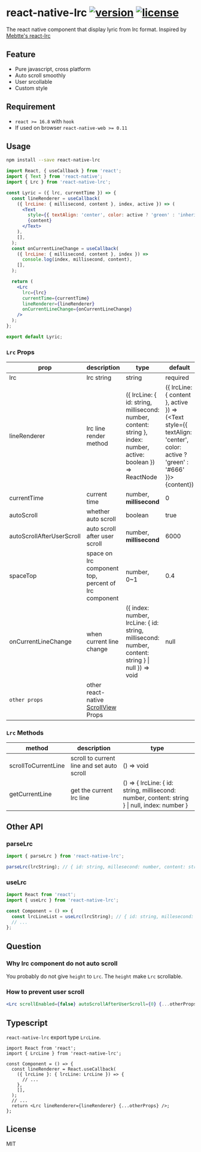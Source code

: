 # react-native-lrc [![version](https://img.shields.io/npm/v/react-native-lrc)](https://www.npmjs.com/package/react-native-lrc) [![license](https://img.shields.io/npm/l/react-native-lrc)](https://github.com/wubocong/react-native-lrc/blob/master/LICENSE)

The react native component that display lyric from lrc format. Inspired by [Mebtte's react-lrc](https://github.com/mebtte/react-lrc)

## Feature

- Pure javascript, cross platform
- Auto scroll smoothly
- User srcollable
- Custom style

## Requirement

- `react >= 16.8` with `hook`
- If used on browser `react-native-web >= 0.11`

## Usage

```sh
npm install --save react-native-lrc
```

```jsx
import React, { useCallback } from 'react';
import { Text } from 'react-native';
import { Lrc } from 'react-native-lrc';

const Lyric = ({ lrc, currentTime }) => {
  const lineRenderer = useCallback(
    ({ lrcLine: { millisecond, content }, index, active }) => (
      <Text
        style={{ textAlign: 'center', color: active ? 'green' : 'inherit' }}>
        {content}
      </Text>
    ),
    [],
  );
  const onCurrentLineChange = useCallback(
    ({ lrcLine: { millisecond, content }, index }) =>
      console.log(index, millisecond, content),
    [],
  );

  return (
    <Lrc
      lrc={lrc}
      currentTime={currentTime}
      lineRenderer={lineRenderer}
      onCurrentLineChange={onCurrentLineChange}
    />
  );
};

export default Lyric;
```

### `Lrc` Props

| prop                      | description                                                                          | type                                                                                                             | default                                                                                                                          |
| ------------------------- | ------------------------------------------------------------------------------------ | ---------------------------------------------------------------------------------------------------------------- | -------------------------------------------------------------------------------------------------------------------------------- |
| lrc                       | lrc string                                                                           | string                                                                                                           | required                                                                                                                         |
| lineRenderer              | lrc line render method                                                               | ({ lrcLine: { id: string, millisecond: number, content: string }, index: number, active: boolean }) => ReactNode | ({ lrcLine: { content }, active }) => (<Text style={{ textAlign: 'center', color: active ? 'green' : '#666' }}>{content}</Text>) |
| currentTime               | current time                                                                         | number, **millisecond**                                                                                          | 0                                                                                                                                |
| autoScroll                | whether auto scroll                                                                  | boolean                                                                                                          | true                                                                                                                             |
| autoScrollAfterUserScroll | auto scroll after user scroll                                                        | number, **millisecond**                                                                                          | 6000                                                                                                                             |
| spaceTop                  | space on lrc component top, percent of lrc component                                 | number, 0~1                                                                                                      | 0.4                                                                                                                              |
| onCurrentLineChange       | when current line change                                                             | ({ index: number, lrcLine: { id: string, millisecond: number, content: string } \| null }) => void               | null                                                                                                                             |
| `other props`             | other react-native [ScrollView](https://reactnative.dev/docs/scrollview#props) Props |                                                                                                                  |                                                                                                                                  |

### `Lrc` Methods

| method              | description                                | type                                                                                           |
| ------------------- | ------------------------------------------ | ---------------------------------------------------------------------------------------------- |
| scrollToCurrentLine | scroll to current line and set auto scroll | () => void                                                                                     |
| getCurrentLine      | get the current lrc line                   | () => { lrcLine: { id: string, millisecond: number, content: string } \| null, index: number } |

## Other API

### parseLrc

```jsx
import { parseLrc } from 'react-native-lrc';

parseLrc(lrcString); // { id: string, millesecond: number, content: string }[]
```

### useLrc

```jsx
import React from 'react';
import { useLrc } from 'react-native-lrc';

const Component = () => {
  const lrcLineList = useLrc(lrcString); // { id: string, millesecond: number, content: string }[]
  // ...
};
```

## Question

### Why lrc component do not auto scroll

You probably do not give `height` to `Lrc`. The `height` make `Lrc` scrollable.

### How to prevent user scroll

```jsx
<Lrc scrollEnabled={false} autoScrollAfterUserScroll={0} {...otherProps} />
```

## Typescript

`react-native-lrc` export type `LrcLine`.

```tsx
import React from 'react';
import { LrcLine } from 'react-native-lrc';

const Component = () => {
  const lineRenderer = React.useCallback(
    ({ lrcLine }: { lrcLine: LrcLine }) => {
      // ...
    },
    [],
  );
  // ...
  return <Lrc lineRenderer={lineRenderer} {...otherProps} />;
};
```

## License

MIT
